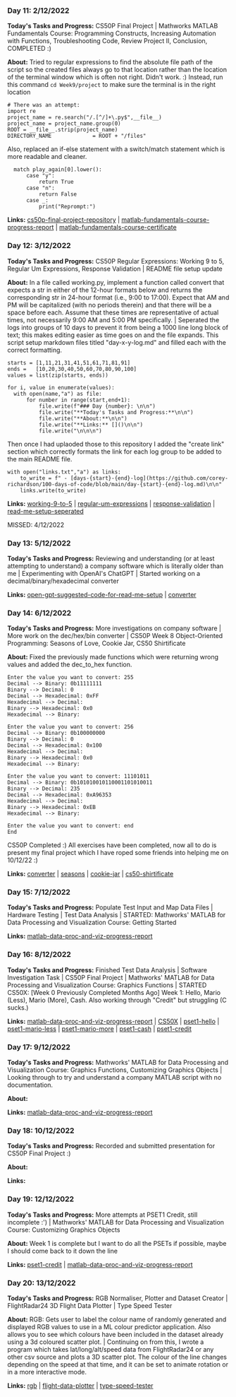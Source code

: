 ### Day 11: 2/12/2022

**Today's Tasks and Progress:** CS50P Final Project | Mathworks MATLAB Fundamentals Course: Programming Constructs, Increasing Automation with Functions, Troubleshooting Code, Review Project II, Conclusion, COMPLETED :)

**About:** Tried to regular expressions to find the absolute file path of the script so the created files always go to that location rather than the location of the terminal window which is often not right. Didn't work. :) Instead, run this command ```cd Week9/project``` to make sure the terminal is in the right location
```
# There was an attempt:
import re
project_name = re.search("/.[^/]+\.py$",__file__)
project_name = project_name.group(0)
ROOT = __file__.strip(project_name)
DIRECTORY_NAME             = ROOT + "/files"
```
Also, replaced an if-else statement with a switch/match statement which is more readable and cleaner.
```
  match play_again[0].lower():
      case "y":
          return True
      case "n":
          return False
      case _:
          print("Reprompt:")
```
**Links:** [cs50p-final-project-repository](https://github.com/corey-richardson/cs50p-2022-final-project) | [matlab-fundamentals-course-progress-report](https://matlabacademy.mathworks.com/progress/share/report.html?id=518eaaf3-1c34-46b0-9d24-7bfc242ba1a3&) | [matlab-fundamentals-course-certificate](https://matlabacademy.mathworks.com/progress/share/certificate.html?id=518eaaf3-1c34-46b0-9d24-7bfc242ba1a3&)




### Day 12: 3/12/2022

**Today's Tasks and Progress:** CS50P Regular Expressions: Working 9 to 5, Regular Um Expressions, Response Validation | README file setup update

**About:** In a file called working.py, implement a function called convert that expects a str in either of the 12-hour formats below and returns the corresponding str in 24-hour format (i.e., 9:00 to 17:00). Expect that AM and PM will be capitalized (with no periods therein) and that there will be a space before each. Assume that these times are representative of actual times, not necessarily 9:00 AM and 5:00 PM specifically. | Seperated the logs into groups of 10 days to prevent it from being a 1000 line long block of text; this makes editing easier as time goes on and the file expands. This script setup markdown files titled "day-x-y-log.md" and filled each with the correct formatting. 
```
starts = [1,11,21,31,41,51,61,71,81,91]
ends =   [10,20,30,40,50,60,70,80,90,100]
values = list(zip(starts, ends))

for i, value in enumerate(values):
  with open(name,"a") as file:
      for number in range(start,end+1):
          file.write(f"### Day {number}: \n\n")
          file.write("**Today's Tasks and Progress:**\n\n")
          file.write("**About:**\n\n")
          file.write("**Links:** []()\n\n")
          file.write("\n\n\n")
```
Then once I had uplaoded those to this repository I added the "create link" section which correctly formats the link for each log group to be added to the main README file.
```
with open("links.txt","a") as links:
    to_write = f" - [days-{start}-{end}-log](https://github.com/corey-richardson/100-days-of-code/blob/main/day-{start}-{end}-log.md)\n\n"
    links.write(to_write)
```
**Links:** [working-9-to-5](https://cs50.harvard.edu/python/2022/psets/7/working/) | [regular-um-expressions](https://cs50.harvard.edu/python/2022/psets/7/um/) | [response-validation](https://cs50.harvard.edu/python/2022/psets/7/response/) | [read-me-setup-seperated](https://github.com/corey-richardson/100-days-of-code/tree/main/day-1/read-me-setup/100-days-logs)


MISSED: 4/12/2022

### Day 13: 5/12/2022

**Today's Tasks and Progress:** Reviewing and understanding (or at least attempting to understand) a company software which is literally older than me | Experimenting with OpenAI's ChatGPT | Started working on a decimal/binary/hexadecimal converter

**Links:** [open-gpt-suggested-code-for-read-me-setup](https://github.com/corey-richardson/100-days-of-code/blob/main/day-1/read-me-setup/read-me-setup.py) | [converter](https://github.com/corey-richardson/100-days-of-code/tree/main/converter)




### Day 14: 6/12/2022

**Today's Tasks and Progress:** More investigations on company software | More work on the dec/hex/bin converter | CS50P Week 8 Object-Oriented Programming: Seasons of Love, Cookie Jar, CS50 Shirtificate

**About:** Fixed the previously made functions which were returning wrong values and added the dec_to_hex function.

    Enter the value you want to convert: 255
    Decimal --> Binary: 0b11111111       
    Binary --> Decimal: 0
    Decimal --> Hexadecimal: 0xFF        
    Hexadecimal --> Decimal:
    Binary --> Hexadecimal: 0x0
    Hexadecimal --> Binary:

    Enter the value you want to convert: 256
    Decimal --> Binary: 0b100000000      
    Binary --> Decimal: 0
    Decimal --> Hexadecimal: 0x100       
    Hexadecimal --> Decimal:
    Binary --> Hexadecimal: 0x0
    Hexadecimal --> Binary:

    Enter the value you want to convert: 11101011
    Decimal --> Binary: 0b101010010110001101010011
    Binary --> Decimal: 235
    Decimal --> Hexadecimal: 0xA96353
    Hexadecimal --> Decimal:
    Binary --> Hexadecimal: 0xEB
    Hexadecimal --> Binary:

    Enter the value you want to convert: end
    End
    
 CS50P Completed :)
 All exercises have been completed, now all to do is present my final project which I have roped some friends into helping me on 10/12/22 :)

**Links:** [converter](https://github.com/corey-richardson/100-days-of-code/tree/main/converter) | [seasons](https://cs50.harvard.edu/python/2022/psets/8/seasons/) | [cookie-jar](https://cs50.harvard.edu/python/2022/psets/8/jar/) | [cs50-shirtificate](https://cs50.harvard.edu/python/2022/psets/8/shirtificate/)




### Day 15: 7/12/2022

**Today's Tasks and Progress:** Populate Test Input and Map Data Files | Hardware Testing | Test Data Analysis | STARTED: Mathworks' MATLAB for Data Processing and Visualization Course: Getting Started

**Links:** [matlab-data-proc-and-viz-progress-report](https://matlabacademy.mathworks.com/progress/share/report.html?id=547e0b1f-be01-4f38-b862-3d2fb0e356bc&)




### Day 16: 8/12/2022

**Today's Tasks and Progress:** Finished Test Data Analysis | Software Investigation Task | CS50P Final Project | Mathworks' MATLAB for Data Processing and Visualization Course: Graphics Functions | STARTED CS50X: [Week 0 Previously Completed Months Ago] Week 1: Hello, Mario (Less), Mario (More), Cash. Also working through "Credit" but struggling (C sucks.)

**Links:** [matlab-data-proc-and-viz-progress-report](https://matlabacademy.mathworks.com/progress/share/report.html?id=547e0b1f-be01-4f38-b862-3d2fb0e356bc&) | [CS50X](https://cs50.harvard.edu/x/2022/) | [pset1-hello](https://cs50.harvard.edu/x/2022/psets/1/hello/) | [pset1-mario-less](https://cs50.harvard.edu/x/2022/psets/1/mario/less/) | [pset1-mario-more](https://cs50.harvard.edu/x/2022/psets/1/mario/more/) | [pset1-cash](https://cs50.harvard.edu/x/2022/psets/1/cash/) | [pset1-credit](https://cs50.harvard.edu/x/2022/psets/1/credit/)




### Day 17: 9/12/2022

**Today's Tasks and Progress:** Mathworks' MATLAB for Data Processing and Visualization Course: Graphics Functions, Customizing Graphics Objects | Looking through to try and understand a company MATLAB script with no documentation. 

**About:**

**Links:** [matlab-data-proc-and-viz-progress-report](https://matlabacademy.mathworks.com/progress/share/report.html?id=547e0b1f-be01-4f38-b862-3d2fb0e356bc&)




### Day 18: 10/12/2022

**Today's Tasks and Progress:** Recorded and submitted presentation for CS50P Final Project :)

**About:**

**Links:** []()




### Day 19: 12/12/2022

**Today's Tasks and Progress:** More attempts at PSET1 Credit, still incomplete :') | Mathworks' MATLAB for Data Processing and Visualization Course: Customizing Graphics Objects

**About:** Week 1 is complete but I want to do all the PSETs if possible, maybe I should come back to it down the line

**Links:** [pset1-credit](https://cs50.harvard.edu/x/2022/psets/1/credit/) | [matlab-data-proc-and-viz-progress-report](https://matlabacademy.mathworks.com/progress/share/report.html?id=547e0b1f-be01-4f38-b862-3d2fb0e356bc&)




### Day 20: 13/12/2022

**Today's Tasks and Progress:** RGB Normaliser, Plotter and Dataset Creator | FlightRadar24 3D Flight Data Plotter | Type Speed Tester

**About:** RGB: Gets user to label the colour name of randomly generated and displayed RGB values to use in a ML colour predictor application. Also allows you to see which colours have been included in the dataset already using a 3d coloured scatter plot. | Continuing on from this, I wrote a program which takes lat/long/alt/speed data from FlightRadar24 or any other csv source and plots a 3D scatter plot. The colour of the line changes depending on the speed at that time, and it can be set to animate rotation or in a more interactive mode.

**Links:** [rgb](https://github.com/corey-richardson/100-days-of-code/tree/main/rgb) | [flight-data-plotter]( https://github.com/corey-richardson/100-days-of-code/tree/main/flight_data_plotter) | [type-speed-tester](https://github.com/corey-richardson/100-days-of-code/tree/main/type)
